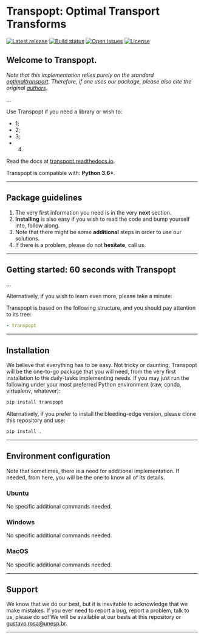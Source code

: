 # Transpopt: Optimal Transport Transforms

[![Latest release](https://img.shields.io/github/release/gugarosa/transpopt.svg)](https://github.com/gugarosa/transpopt/releases)
[![Build status](https://img.shields.io/travis/com/gugarosa/transpopt/master.svg)](https://github.com/gugarosa/transpopt/releases)
[![Open issues](https://img.shields.io/github/issues/gugarosa/transpopt.svg)](https://github.com/gugarosa/transpopt/issues)
[![License](https://img.shields.io/github/license/gugarosa/transpopt.svg)](https://github.com/gugarosa/transpopt/blob/master/LICENSE)

## Welcome to Transpopt.

*Note that this implementation relies purely on the standard [optimaltransport](https://github.com/LiamCattell/optimaltransport). Therefore, if one uses our package, please also cite the original [authors](https://github.com/LiamCattell/optimaltransport/blob/master/README.md).*

...

Use Transpopt if you need a library or wish to:
* 1;
* 2;
* 3;
* 4.

Read the docs at [transpopt.readthedocs.io](https://transpopt.readthedocs.io).

Transpopt is compatible with: **Python 3.6+**.

---

## Package guidelines

1. The very first information you need is in the very **next** section.
2. **Installing** is also easy if you wish to read the code and bump yourself into, follow along.
3. Note that there might be some **additional** steps in order to use our solutions.
4. If there is a problem, please do not **hesitate**, call us.

---

## Getting started: 60 seconds with Transpopt

...

Alternatively, if you wish to learn even more, please take a minute:

Transpopt is based on the following structure, and you should pay attention to its tree:

```yaml
- transpopt
```

---

## Installation

We believe that everything has to be easy. Not tricky or daunting, Transpopt will be the one-to-go package that you will need, from the very first installation to the daily-tasks implementing needs. If you may just run the following under your most preferred Python environment (raw, conda, virtualenv, whatever):

```bash
pip install transpopt
```

Alternatively, if you prefer to install the bleeding-edge version, please clone this repository and use:

```bash
pip install .
```

---

## Environment configuration

Note that sometimes, there is a need for additional implementation. If needed, from here, you will be the one to know all of its details.

### Ubuntu

No specific additional commands needed.

### Windows

No specific additional commands needed.

### MacOS

No specific additional commands needed.

---

## Support

We know that we do our best, but it is inevitable to acknowledge that we make mistakes. If you ever need to report a bug, report a problem, talk to us, please do so! We will be available at our bests at this repository or gustavo.rosa@unesp.br.

---
